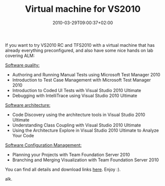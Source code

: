 ﻿---
title: "Virtual machine for VS2010"
description: ""
date: 2010-03-29T09:00:37+02:00
draft: false
tags: [Team Foundation Server]
categories: [Tfs]
---
If you want to try VS2010 RC and TFS2010 with a virtual machine that has already everything preconfigured, and also have some nice hands on lab covering ALM:

<u>Software quality:</u>

- Authoring and Running Manual Tests using Microsoft Test Manager 2010
- Introduction to Test Case Management with Microsoft Test Manager 2010
- Introduction to Coded UI Tests with Visual Studio 2010 Ultimate
- Debugging with IntelliTrace using Visual Studio 2010 Ultimate

<u>Software architecture:</u>

- Code Discovery using the architecture tools in Visual Studio 2010 Ultimate
- Understanding Class Coupling with Visual Studio 2010 Ultimate
- Using the Architecture Explore in Visual Studio 2010 Ultimate to Analyze Your Code

<u>Software Configuration Management:</u>

- Planning your Projects with Team Foundation Server 2010
- Branching and Merging Visualization with Team Foundation Server 2010

You can find all details and download links [here](http://blogs.msdn.com/briankel/archive/2010/03/18/now-available-visual-studio-2010-release-candidate-virtual-machines-with-sample-data-and-hands-on-labs.aspx). Enjoy :).

alk.
